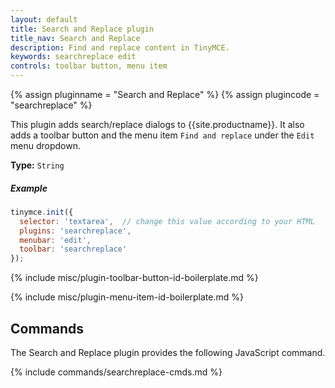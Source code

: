 ```yaml
---
layout: default
title: Search and Replace plugin
title_nav: Search and Replace
description: Find and replace content in TinyMCE.
keywords: searchreplace edit
controls: toolbar button, menu item
---
```


{% assign pluginname = "Search and Replace" %}
{% assign plugincode = "searchreplace" %}

This plugin adds search/replace dialogs to {{site.productname}}. It also adds a toolbar button and the menu item `Find and replace` under the `Edit` menu dropdown.

**Type:** `String`

##### Example

```js
tinymce.init({
  selector: 'textarea',  // change this value according to your HTML
  plugins: 'searchreplace',
  menubar: 'edit',
  toolbar: 'searchreplace'
});
```

{% include misc/plugin-toolbar-button-id-boilerplate.md %}

{% include misc/plugin-menu-item-id-boilerplate.md %}

## Commands

The Search and Replace plugin provides the following JavaScript command.

{% include commands/searchreplace-cmds.md %}
